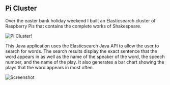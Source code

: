 ## Pi Cluster

Over the easter bank holiday weekend I built an Elasticsearch cluster of Raspberry Pis that contains the complete works of Shakespeare.

![Pi Cluster!](https://freddiecoleman.com/content/images/2015/04/DSC_0280.JPG)

This Java application uses the Elasticsearch Java API to allow the user to search for words. The search results display the exact sentence that the word appears in as well as the name of the speaker of the word, the speech number, and the name of the play. It also generates a bar chart showing the plays that the word appears in most often.

![Screenshot](https://freddiecoleman.com/content/images/2015/04/Screenshot-2015-04-06-19-45-55.png)